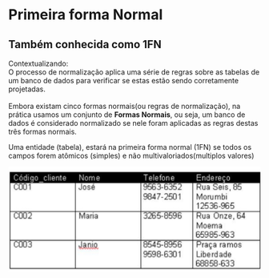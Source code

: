 # Primeira forma Normal
## Também conhecida como 1FN

Contextualizando: <br>
O processo de normalização aplica uma série de regras sobre as tabelas de um banco de dados para verificar se estas estão sendo corretamente projetadas.
<br><br>
Embora existam cinco formas normais(ou regras de normalização), na prática usamos um conjunto de <strong>Formas Normais</strong>, ou seja, um banco de dados é considerado normalizado se nele foram aplicadas as regras destas três formas normais.

Uma entidade (tabela), estará na primeira forma normal (1FN) se todos os campos forem atômicos (simples) e não multivaloriados(multiplos valores)

![Texto alternativo](/Modelagem_de_dados/images/1FN.png)


